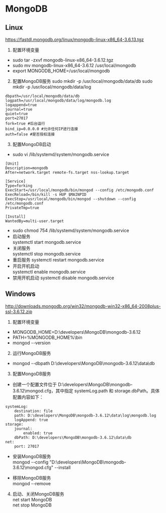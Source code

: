 # MongoDB

## Linux  
https://fastdl.mongodb.org/linux/mongodb-linux-x86_64-3.6.13.tgz

1. 配置环境变量
* sudo tar -zxvf mongodb-linux-x86_64-3.6.12.tgz
* sudo mv mongodb-linux-x86_64-3.6.12 /usr/local/mongodb
* export MONGODB_HOME=/usr/local/mongodb

2. 配置MongoDB服务
sudo mkdir -p /usr/local/mongodb/data/db
sudo mkdir -p /usr/local/mongodb/data/log
```
dbpath=/usr/local/mongodb/data/db
logpath=/usr/local/mongodb/data/log/mongodb.log
logappend=true
journal=true
quiet=true
port=27017
fork=true #后台运行
bind_ip=0.0.0.0 #允许任何IP进行连接
auth=false #是否授权连接
```

3. 配置MongoDB启动
* sudo vi /lib/systemd/system/mongodb.service
```
[Unit]  
Description=mongodb  
After=network.target remote-fs.target nss-lookup.target  
  
[Service]  
Type=forking  
ExecStart=/usr/local/mongodb/bin/mongod --config /etc/mongodb.conf  
ExecReload=/bin/kill -s HUP $MAINPID  
ExecStop=/usr/local/mongodb/bin/mongod --shutdown --config /etc/mongodb.conf  
PrivateTmp=true  
  
[Install]  
WantedBy=multi-user.target
```
* sudo chmod 754 /lib/systemd/system/mongodb.service
* 启动服务  
systemctl start mongodb.service  
* 关闭服务  
systemctl stop mongodb.service  
* 重启服务
systemctl restart mongodb.service  
* 开启开机启动  
systemctl enable mongodb.service  
* 禁用开机启动
systemctl disable mongodb.service  


## Windows 
http://downloads.mongodb.org/win32/mongodb-win32-x86_64-2008plus-ssl-3.6.12.zip

1. 配置环境变量  
* MONGODB_HOME=D:\developers\MongoDB\mongodb-3.6.12
* PATH=%MONGODB_HOME%\bin
* mongod --version

2. 运行MongoDB服务
* mongod --dbpath D:\developers\MongoDB\mongodb-3.6.12\data\db

3. 配置MongoDB服务
* 创建一个配置文件位于 D:\developers\MongoDB\mongodb-3.6.12\mongod.cfg，其中指定 systemLog.path 和 storage.dbPath。具体配置内容如下：
```
systemLog:
    destination: file
    path: D:\developers\MongoDB\mongodb-3.6.12\data\log\mongodb.log
    logAppend: true
storage:
    journal:
        enabled: true
    dbPath: D:\developers\MongoDB\mongodb-3.6.12\data\db
net:
    port: 27017
```
* 安装MongoDB服务  
mongod --config "D:\developers\MongoDB\mongodb-3.6.12\mongod.cfg" --install

* 移除MongoDB服务  
mongod --remove

4. 启动、关闭MongoDB服务  
net start MongoDB  
net stop MongoDB  

